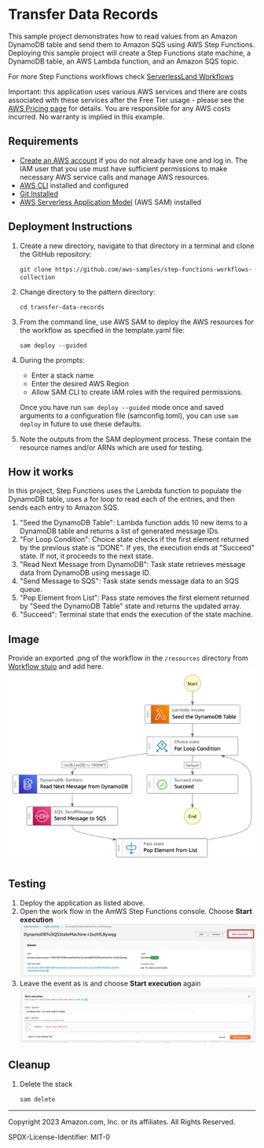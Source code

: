 # Transfer Data Records

This sample project demonstrates how to read values from an Amazon DynamoDB table and send them to Amazon SQS using AWS Step Functions. Deploying this sample project will create a Step Functions state machine, a DynamoDB table, an AWS Lambda function, and an Amazon SQS topic.

For more Step Functions workflows check [ServerlessLand Workflows](https://serverlessland.com/workflows)

Important: this application uses various AWS services and there are costs associated with these services after the Free Tier usage - please see the [AWS Pricing page](https://aws.amazon.com/pricing/) for details. You are responsible for any AWS costs incurred. No warranty is implied in this example.

## Requirements

* [Create an AWS account](https://portal.aws.amazon.com/gp/aws/developer/registration/index.html) if you do not already have one and log in. The IAM user that you use must have sufficient permissions to make necessary AWS service calls and manage AWS resources.
* [AWS CLI](https://docs.aws.amazon.com/cli/latest/userguide/install-cliv2.html) installed and configured
* [Git Installed](https://git-scm.com/book/en/v2/Getting-Started-Installing-Git)
* [AWS Serverless Application Model](https://docs.aws.amazon.com/serverless-application-model/latest/developerguide/serverless-sam-cli-install.html) (AWS SAM) installed

## Deployment Instructions

1. Create a new directory, navigate to that directory in a terminal and clone the GitHub repository:
    ``` 
    git clone https://github.com/aws-samples/step-functions-workflows-collection
    ```
1. Change directory to the pattern directory:
    ```
    cd transfer-data-records
    ```
1. From the command line, use AWS SAM to deploy the AWS resources for the workflow as specified in the template.yaml file:
    ```
    sam deploy --guided
    ```
1. During the prompts:
    * Enter a stack name
    * Enter the desired AWS Region
    * Allow SAM CLI to create IAM roles with the required permissions.

    Once you have run `sam deploy --guided` mode once and saved arguments to a configuration file (samconfig.toml), you can use `sam deploy` in future to use these defaults.

1. Note the outputs from the SAM deployment process. These contain the resource names and/or ARNs which are used for testing.

## How it works

In this project, Step Functions uses the Lambda function to populate the DynamoDB table, uses a for loop to read each of the entries, and then sends each entry to Amazon SQS.

1.	"Seed the DynamoDB Table": Lambda function adds 10 new items to a DynamoDB table and returns a list of generated message IDs.
2.	"For Loop Condition": Choice state checks if the first element returned by the previous state is "DONE". If yes, the execution ends at "Succeed" state. If not, it proceeds to the next state.
3.	"Read Next Message from DynamoDB": Task state retrieves message data from DynamoDB using message ID.
4.	"Send Message to SQS": Task state sends message data to an SQS queue.
5.	"Pop Element from List": Pass state removes the first element returned by "Seed the DynamoDB Table" state and returns the updated array.
6.	"Succeed": Terminal state that ends the execution of the state machine.


## Image
Provide an exported .png of the workflow in the `/resources` directory from [Workflow stuio](https://docs.aws.amazon.com/step-functions/latest/dg/workflow-studio.html) and add here.
![image](./resources/statemachine.png)

## Testing

1. Deploy the application as listed above.
2. Open the work flow in the AmWS Step Functions console. Choose **Start execution** ![image](./resources/test01.png)
1. Leave the event as is and choose **Start execution** again ![image](./resources/test02.png)

## Cleanup
 
1. Delete the stack
    ```bash
    sam delete
    ```
----
Copyright 2023 Amazon.com, Inc. or its affiliates. All Rights Reserved.

SPDX-License-Identifier: MIT-0
